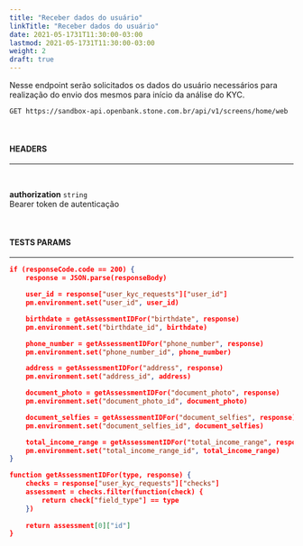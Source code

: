 ```yaml
---
title: "Receber dados do usuário"
linkTitle: "Receber dados do usuário"
date: 2021-05-1731T11:30:00-03:00
lastmod: 2021-05-1731T11:30:00-03:00
weight: 2
draft: true
---
```


Nesse endpoint serão solicitados os dados do usuário necessários para realização do envio dos mesmos para início da análise do KYC.


```http request
GET https://sandbox-api.openbank.stone.com.br/api/v1/screens/home/web
```
<br>

#### **HEADERS**
---
<br>

**authorization** `string`
<br>Bearer token de autenticação

<br>

#### **TESTS PARAMS**
---

```json
if (responseCode.code == 200) {
    response = JSON.parse(responseBody)

    user_id = response["user_kyc_requests"]["user_id"]
    pm.environment.set("user_id", user_id)

    birthdate = getAssessmentIDFor("birthdate", response)
    pm.environment.set("birthdate_id", birthdate)

    phone_number = getAssessmentIDFor("phone_number", response)
    pm.environment.set("phone_number_id", phone_number)

    address = getAssessmentIDFor("address", response)
    pm.environment.set("address_id", address)

    document_photo = getAssessmentIDFor("document_photo", response)
    pm.environment.set("document_photo_id", document_photo)

    document_selfies = getAssessmentIDFor("document_selfies", response)
    pm.environment.set("document_selfies_id", document_selfies)

    total_income_range = getAssessmentIDFor("total_income_range", response)
    pm.environment.set("total_income_range_id", total_income_range)
}

function getAssessmentIDFor(type, response) {
    checks = response["user_kyc_requests"]["checks"]
    assessment = checks.filter(function(check) {
        return check["field_type"] == type
    })
    
    return assessment[0]["id"]
}
```

<br>


